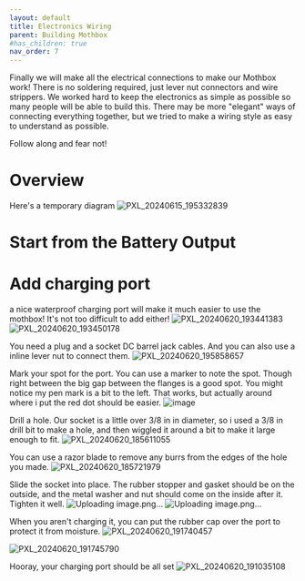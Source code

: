 ```yaml
---
layout: default
title: Electronics Wiring
parent: Building Mothbox
#has_children: true
nav_order: 7
---
```


Finally we will make all the electrical connections to make our Mothbox work! There is no soldering required, just lever nut connectors and wire strippers.
We worked hard to keep the electronics as simple as possible so many people will be able to build this. There may be more "elegant" ways of connecting everything together, but we tried to make a wiring style as easy to understand as possible. 

Follow along and fear not!

# Overview
Here's a temporary diagram
![PXL_20240615_195332839](https://github.com/Digital-Naturalism-Laboratories/Mothbox/assets/742627/58deee13-4b66-4fa3-883e-b2eaaa2e85b1)


# Start from the Battery Output






# Add charging port
a nice waterproof charging port will make it much easier to use the mothbox! It's not too difficult to add either!
![PXL_20240620_193441383](https://github.com/Digital-Naturalism-Laboratories/Mothbox/assets/742627/a425a922-1475-46c4-ae93-56fd8cc75313)
![PXL_20240620_193450178](https://github.com/Digital-Naturalism-Laboratories/Mothbox/assets/742627/599533bd-8736-4c59-a80a-1b78619faf76)

You need a plug and a socket DC barrel jack cables. And you can also use a inline lever nut to connect them.
![PXL_20240620_195858657](https://github.com/Digital-Naturalism-Laboratories/Mothbox/assets/742627/a6376891-2706-4e3e-a003-0edd4d46b674)

Mark your spot for the port. You can use a marker to note the spot. Though right between the big gap between the flanges is a good spot. You might notice my pen mark is a bit to the left. That works, but actually around where i put the red dot should be easier.
![image](https://github.com/Digital-Naturalism-Laboratories/Mothbox/assets/742627/10b70c21-9337-485a-9186-2324bf1b0e06)



Drill a hole. Our socket is a little over 3/8 in in diameter, so i used a 3/8 in drill bit to make a hole, and then wiggled it around a bit to make it large enough to fit. 
![PXL_20240620_185611055](https://github.com/Digital-Naturalism-Laboratories/Mothbox/assets/742627/f55ffc26-adcb-4c15-96ca-ddbc6bb00e10)

You can use a razor blade to remove any burrs from the edges of the hole you made.
![PXL_20240620_185721979](https://github.com/Digital-Naturalism-Laboratories/Mothbox/assets/742627/e548a86a-03da-4662-8dc4-59c851655ff2)

Slide the socket into place. The rubber stopper and gasket should be on the outside, and the metal washer and nut should come on the inside after it. Tighten it well.
![Uploading image.png…]()
![Uploading image.png…]()



When you aren't charging it, you can put the rubber cap over the port to protect it from moisture.
![PXL_20240620_191740457](https://github.com/Digital-Naturalism-Laboratories/Mothbox/assets/742627/728d8718-5f90-4d1a-bd7e-4b6ecb45d0a4)

![PXL_20240620_191745790](https://github.com/Digital-Naturalism-Laboratories/Mothbox/assets/742627/2236189f-2b7f-4016-8910-c8cb9f18bcbd)


Hooray, your charging port should be all set
![PXL_20240620_191035108](https://github.com/Digital-Naturalism-Laboratories/Mothbox/assets/742627/43c57308-e4ac-49f0-9e67-e7706c96459d)

